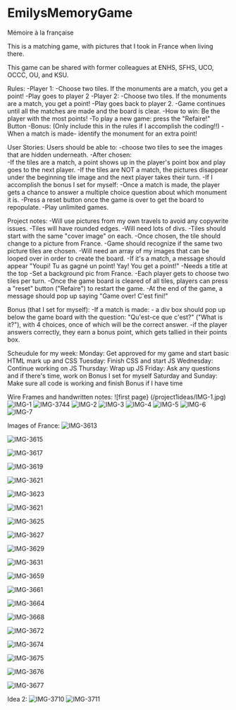 # EmilysMemoryGame
Mémoire à la française

This is a matching game, with pictures that I took in France when living there. 

This game can be shared with former colleagues at ENHS, SFHS, UCO, OCCC, OU, and KSU.

Rules: 
-Player 1:
    -Choose two tiles. If the monuments are a match, you get a point!
-Play goes to player 2
-Player 2:
    -Choose two tiles. If the monuments are a match, you get a point!
-Play goes back to player 2.
-Game continues until all the matches are made and the board is clear.
-How to win: Be the player with the most points!
-To play a new game: press the "Refaire!" Button
-Bonus: (Only include this in the rules if I accomplish the coding!!)
    -When a match is made- identify the monument for an extra point!


User Stories: 
Users should be able to:
-choose two tiles to see the images that are hidden underneath.
-After chosen:  
    -If the tiles are a match, a point shows up in the player's point box and play goes to the next player. 
    -If the tiles are NOT a match, the pictures disappear under the beginning tile image and the next player takes their turn. 
-If I accomplish the bonus I set for myself:
    -Once a match is made, the player gets a chance to answer a multiple choice question about which monument it is. 
-Press a reset button once the game is over to get the board to repopulate.
-Play unlimited games.


Project notes: 
-Will use pictures from my own travels to avoid any copywrite issues. 
-Tiles will have rounded edges. 
-Will need lots of divs.
-Tiles should start with the same "cover image" on each.
-Once chosen, the tile should change to a picture from France.
-Game should recognize if the same two picture tiles are chosen. 
-Will need an array of my images that can be looped over in order to create the board.
-If it's a match, a message should appear "Youpi! Tu as gagné un point! Yay! You get a point!"
-Needs a title at the top
-Set a background pic from France.
-Each player gets to choose two tiles per turn.
-Once the game board is cleared of all tiles, players can press a "reset" button ("Refaire") to restart the game.
-At the end of the game, a message should pop up saying "Game over! C'est fini!"


Bonus (that I set for myself):
-If a match is made:
    - a div box should pop up below the game board with the question: "Qu'est-ce que c'est?" ("What is it?"), with 4 choices, once of which will be the correct answer.
    -if the player answers correctly, they earn a bonus point, which gets tallied in their points box.


Scheudule for my week:
Monday: Get approved for my game and start basic HTML mark up and CSS
Tuesday: Finish CSS and start JS
Wednesday: Continue working on JS
Thursday: Wrap up JS 
Friday: Ask any questions and if there's time, work on Bonus I set for myself
Saturday and Sunday: Make sure all code is working and finish Bonus if I have time


Wire Frames and handwritten notes:
![first page} (/project1ideas/IMG-1.jpg)
![IMG-1](https://user-images.githubusercontent.com/77028684/191042254-70502287-b0d5-4d74-aae4-e4ab462c0e40.jpg)
![IMG-3744](https://user-images.githubusercontent.com/77028684/191091666-25b6808b-fb59-4d5e-992f-470ad08058e4.jpg)
![IMG-2](https://user-images.githubusercontent.com/77028684/191042272-869bd119-c3be-42f2-be8b-c40f899d755a.jpg)
![IMG-3](https://user-images.githubusercontent.com/77028684/191042283-f6144ff6-2296-4c74-800a-1ac96d6b88a2.jpg)
![IMG-4](https://user-images.githubusercontent.com/77028684/191042293-92382143-fb70-4433-8a19-e00c1c9ede5d.jpg)
![IMG-5](https://user-images.githubusercontent.com/77028684/191042303-bb394025-00af-4e5e-bb2f-a4c541a34e70.jpg)
![IMG-6](https://user-images.githubusercontent.com/77028684/191042319-9ec112a4-be71-4ed9-83c9-7c8b670e637c.jpg)
![IMG-7](https://user-images.githubusercontent.com/77028684/191042334-f4547f66-56b1-4d7a-b328-1ba2b3ef4de5.jpg)


Images of France:
![IMG-3613](https://user-images.githubusercontent.com/77028684/191039682-a1029fbe-189e-48ba-83bb-757eb5b44ef7.jpg)

![IMG-3615](https://user-images.githubusercontent.com/77028684/191039874-747cbe67-13bf-4dcf-b7da-f65eafa412cb.jpg)

![IMG-3617](https://user-images.githubusercontent.com/77028684/191039986-cdf61562-af3e-4eb8-b917-957fae5eb953.jpg)

![IMG-3619](https://user-images.githubusercontent.com/77028684/191040077-24120c82-7ffd-4cb9-a38e-824bd2692ec2.jpg)

![IMG-3621](https://user-images.githubusercontent.com/77028684/191040341-5fcc504d-b7ee-4fd7-b449-5f8a73bd3d3e.jpg)

![IMG-3623](https://user-images.githubusercontent.com/77028684/191040566-c0cc1979-6280-4d86-a0ee-1e3e3ce6083a.jpg)

![IMG-3621](https://user-images.githubusercontent.com/77028684/191040793-672f314e-2ec6-4726-bf15-4782fe160c52.jpg)

![IMG-3625](https://user-images.githubusercontent.com/77028684/191040934-29173ad1-3638-4ba9-941e-8c0d607b2272.jpg)

![IMG-3627](https://user-images.githubusercontent.com/77028684/191041572-fdb5940d-ecb4-4d0b-a5b1-098b3f58de7f.jpg)

![IMG-3629](https://user-images.githubusercontent.com/77028684/191041579-bcaf1299-a850-46a1-9f68-462f398117fe.jpg)

![IMG-3631](https://user-images.githubusercontent.com/77028684/191041600-cb0d29aa-e18f-4159-86d3-0403cfa83387.jpg)

![IMG-3659](https://user-images.githubusercontent.com/77028684/191041618-b18da5d1-033d-4010-9f8a-bba809bd4337.jpg)

![IMG-3661](https://user-images.githubusercontent.com/77028684/191041658-a48cb16f-8d5f-40a3-b6bb-3f0714d688e4.jpg)

![IMG-3664](https://user-images.githubusercontent.com/77028684/191041689-d0e8d34d-17fe-4b4e-b21f-8e166da61aed.jpg)

![IMG-3668](https://user-images.githubusercontent.com/77028684/191041759-d9d36f5d-d1da-4e9e-83bc-e40f54594560.jpg)

![IMG-3672](https://user-images.githubusercontent.com/77028684/191041792-60ae3d24-c741-48b1-bf97-dfabdf885bd4.jpg)

![IMG-3674](https://user-images.githubusercontent.com/77028684/191041866-bc239719-223c-4064-bf16-fce9f1012ee5.jpg)

![IMG-3675](https://user-images.githubusercontent.com/77028684/191041949-f727c4bf-53b6-4c53-ab61-15acd7dd9a0f.jpg)

![IMG-3676](https://user-images.githubusercontent.com/77028684/191041979-fb7139c7-d61d-49a0-8cbf-d43a3c1bd9b7.jpg)

![IMG-3677](https://user-images.githubusercontent.com/77028684/191042006-9430bf7a-5f19-4808-834d-aec4122cf1f8.jpg)


Idea 2:
![IMG-3710](https://user-images.githubusercontent.com/77028684/191043522-43538e38-61d3-4937-8823-167a2177d5e6.jpg)
![IMG-3711](https://user-images.githubusercontent.com/77028684/191043533-404c60a5-11c3-42d0-a985-2a33d63b0238.jpg)

